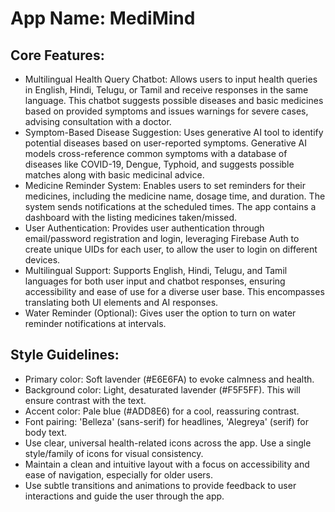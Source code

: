 # **App Name**: MediMind

## Core Features:

- Multilingual Health Query Chatbot: Allows users to input health queries in English, Hindi, Telugu, or Tamil and receive responses in the same language.  This chatbot suggests possible diseases and basic medicines based on provided symptoms and issues warnings for severe cases, advising consultation with a doctor.
- Symptom-Based Disease Suggestion: Uses generative AI tool to identify potential diseases based on user-reported symptoms. Generative AI models cross-reference common symptoms with a database of diseases like COVID-19, Dengue, Typhoid, and suggests possible matches along with basic medicinal advice.
- Medicine Reminder System: Enables users to set reminders for their medicines, including the medicine name, dosage time, and duration.  The system sends notifications at the scheduled times. The app contains a dashboard with the listing medicines taken/missed.
- User Authentication: Provides user authentication through email/password registration and login, leveraging Firebase Auth to create unique UIDs for each user, to allow the user to login on different devices.
- Multilingual Support: Supports English, Hindi, Telugu, and Tamil languages for both user input and chatbot responses, ensuring accessibility and ease of use for a diverse user base. This encompasses translating both UI elements and AI responses.
- Water Reminder (Optional): Gives user the option to turn on water reminder notifications at intervals.

## Style Guidelines:

- Primary color: Soft lavender (#E6E6FA) to evoke calmness and health.
- Background color: Light, desaturated lavender (#F5F5FF). This will ensure contrast with the text.
- Accent color: Pale blue (#ADD8E6) for a cool, reassuring contrast.
- Font pairing: 'Belleza' (sans-serif) for headlines, 'Alegreya' (serif) for body text.
- Use clear, universal health-related icons across the app. Use a single style/family of icons for visual consistency.
- Maintain a clean and intuitive layout with a focus on accessibility and ease of navigation, especially for older users.
- Use subtle transitions and animations to provide feedback to user interactions and guide the user through the app.